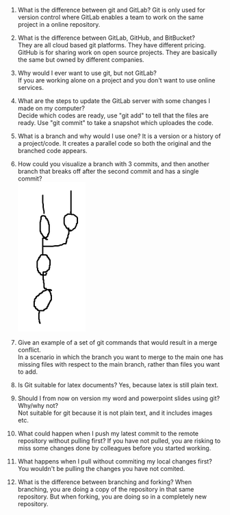 
1.  What is the difference between git and GitLab?
Git is only used for version control where GitLab enables a team to work on the same project in a online repository.
 
2.  What is the difference between GitLab, GitHub, and BitBucket?  
They are all cloud based git platforms. They have different pricing. GitHub is for sharing work on open source projects.
They are basically the same but owned by different companies.
 
3.  Why would I ever want to use git, but not GitLab?  
If you are working alone on a project and you don't want to use online services.
 
4.  What are the steps to update the GitLab server with some changes I made on my computer?  
Decide which codes are ready, use "git add" to tell that the files are ready. Use "git commit" to take a snapshot which uploades the code.
 
5.  What is a branch and why would I use one?
It is a version or a history of a project/code. It creates a parallel code so both the original and the branched code appears.
 
6.  How could you visualize a branch with 3 commits, and then another branch that breaks off after the second commit and has a single commit?  
![Solution to question 6](image.png)
 
7.  Give an example of a set of git commands that would result in a merge conflict.  
In a scenario in which the branch you want to merge to the main one has missing files with respect to the main branch, rather than files you want to add.

8.  Is Git suitable for latex documents?
Yes, because latex is still plain text.

9.  Should I from now on version my word and powerpoint slides using git? Why/why not?  
Not suitable for git because it is not plain text, and it includes images etc.

10. What could happen when I push my latest commit to the remote repository without pulling first? 
If you have not pulled, you are risking to miss some changes done by colleagues before you started working.

11. What happens when I pull without commiting my local changes first?
You wouldn't be pulling the changes you have not comited.

12. What is the difference between branching and forking?
When branching, you are doing a copy of the repository in that same repository. But when forking, you are doing so in a completely new repository.
